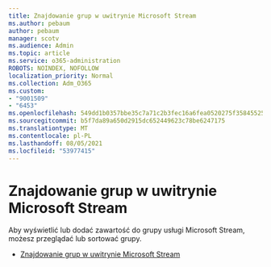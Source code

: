 ```yaml
---
title: Znajdowanie grup w uwitrynie Microsoft Stream
ms.author: pebaum
author: pebaum
manager: scotv
ms.audience: Admin
ms.topic: article
ms.service: o365-administration
ROBOTS: NOINDEX, NOFOLLOW
localization_priority: Normal
ms.collection: Adm_O365
ms.custom:
- "9001509"
- "6453"
ms.openlocfilehash: 549dd1b0357bbe35c7a71c2b3fec16a6fea0520275f35845525aa28f8e7980c2
ms.sourcegitcommit: b5f7da89a650d2915dc652449623c78be6247175
ms.translationtype: MT
ms.contentlocale: pl-PL
ms.lasthandoff: 08/05/2021
ms.locfileid: "53977415"
---
```

# <a name="find-groups-in-microsoft-stream"></a>Znajdowanie grup w uwitrynie Microsoft Stream

Aby wyświetlić lub dodać zawartość do grupy usługi Microsoft Stream, możesz przeglądać lub sortować grupy.  

- [Znajdowanie grup w uwitrynie Microsoft Stream](https://docs.microsoft.com/stream/portal-browse-filter-groups)
